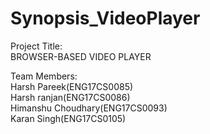 # Synopsis_VideoPlayer
Project Title:  
BROWSER-BASED VIDEO PLAYER

Team Members:  
Harsh Pareek(ENG17CS0085)  
Harsh ranjan(ENG17CS0086)  
Himanshu Choudhary(ENG17CS0093)  
Karan Singh(ENG17CS0105)  

